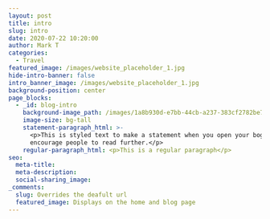 ```yaml
---
layout: post
title: intro
slug: intro
date: 2020-07-22 10:20:00
author: Mark T
categories:
  - Travel
featured_image: /images/website_placeholder_1.jpg
hide-intro-banner: false
intro_banner_image: /images/website_placeholder_1.jpg
background-position: center
page_blocks:
  - _id: blog-intro
    background-image_path: /images/1a8b930d-e7bb-44cb-a237-383cf2782be7.JPG
    image-size: bg-tall
    statement-paragraph_html: >-
      <p>This is styled text to make a statement when you open your bog post to
      encourage people to read further.</p>
    regular-paragraph_html: <p>This is a regular paragraph</p>
seo:
  meta-title:
  meta-description:
  social-sharing_image:
_comments:
  slug: Overrides the deafult url
  featured_image: Displays on the home and blog page
---
```


